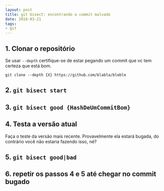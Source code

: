 ```yaml
---
layout: post
title: git bisect: encontrando o commit malvado
date: 2018-03-21
tags:
- git
---
```


## 1. Clonar o repositório

Se usar `--depth` certifique-se de estar pegando um commit que vc tem certeza que está bom.

```
git clone --depth {X} https://github.com/blabla/bleble
```

## 2. `git bisect start`

## 3. `git bisect good {HashDeUmCommitBom}`

## 4. Testa a versão atual

Faça o teste da versão mais recente. Provavelmente ela estará bugada, do contrário você não estaria fazendo isso, né?

## 5. `git bisect good|bad`

## 6. repetir os passos 4 e 5 até chegar no commit bugado
